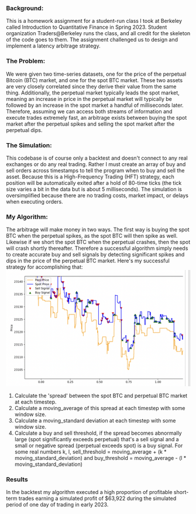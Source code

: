 

### Background: 
This is a homework assignment for a student-run class I took at Berkeley called Introduction to Quantitative Finance in Spring 2023. Student organization Traders@Berkeley runs the class, and all credit for the skeleton of the code goes to them. The assignment challenged us to design and implement a latency arbitrage strategy.

### The Problem: 
We were given two time-series datasets, one for the price of the perpetual Bitcoin (BTC) market, and one for the spot BTC market. These two assets are very closely correlated since they derive their value from the same thing. Additionally, the perpetual market typically leads the spot market, meaning an increase in price in the perpetual market will typically be followed by an increase in the spot market a handful of milliseconds later. Therefore, assuming we can access both streams of information and execute trades extremely fast, an arbitrage exists between buying the spot market after the perpetual spikes and selling the spot market after the perpetual dips. 

### The Simulation:
This codebase is of course only a backtest and doesn't connect to any real exchanges or do any real trading. Rather I must create an array of buy and sell orders across timestamps to tell the program when to buy and sell the asset. Because this is a High-Frequency Trading (HFT) strategy, each position will be automatically exited after a hold of 80-time ticks (the tick size varies a bit in the data but is about 5 milliseconds). The simulation is oversimplified because there are no trading costs, market impact, or delays when executing orders.

### My Algorithm: 
The arbitrage will make money in two ways. The first way is buying the spot BTC when the perpetual spikes, as the spot BTC will then spike as well. Likewise if we short the spot BTC when the perpetual crashes, then the spot will crash shortly thereafter. Therefore a successful algorithm simply needs to create accurate buy and sell signals by detecting significant spikes and dips in the price of the perpetual BTC market. Here's my successful strategy for accomplishing that:
![](./arb_images/buy_and_sell_signals.png)

1) Calculate the 'spread' between the spot BTC and perpetual BTC market at each timestep.
2) Calculate a moving_average of this spread at each timestep with some window size.
3) Calculate a moving_standard deviation at each timestep with some window size.
4) Calculate a buy and sell threshold, if the spread becomes abnormally large (spot significantly exceeds perpetual) that's a sell signal and a small or negative spread (perpetual exceeds spot) is a buy signal. For some real numbers k, l, sell_threshold = moving_average + (k * moving_standard_deviation) and buy_threshold = moving_average - (l * moving_standard_deviation)
   
### Results
In the backtest my algorithm executed a high proportion of profitable short-term trades earning a simulated profit of $63,922 during the simulated period of one day of trading in early 2023. 

